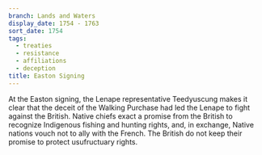 ```yaml
---
branch: Lands and Waters
display_date: 1754 - 1763
sort_date: 1754
tags:
  - treaties
  - resistance
  - affiliations
  - deception
title: Easton Signing
---
```


At the Easton signing, the Lenape representative Teedyuscung makes it clear that the deceit of the Walking Purchase had led the Lenape to fight against the British. Native chiefs exact a promise from the British to recognize Indigenous fishing and hunting rights, and, in exchange, Native nations vouch not to ally with the French. The British do not keep their promise to protect usufructuary rights.
